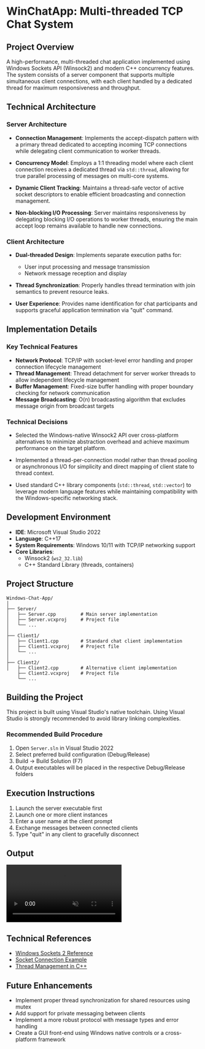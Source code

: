 # WinChatApp: Multi-threaded TCP Chat System

## Project Overview

A high-performance, multi-threaded chat application implemented using Windows Sockets API (Winsock2) and modern C++ concurrency features. The system consists of a server component that supports multiple simultaneous client connections, with each client handled by a dedicated thread for maximum responsiveness and throughput.

## Technical Architecture

### Server Architecture

- **Connection Management**: Implements the accept-dispatch pattern with a primary thread dedicated to accepting incoming TCP connections while delegating client communication to worker threads.
  
- **Concurrency Model**: Employs a 1:1 threading model where each client connection receives a dedicated thread via `std::thread`, allowing for true parallel processing of messages on multi-core systems.
  
- **Dynamic Client Tracking**: Maintains a thread-safe vector of active socket descriptors to enable efficient broadcasting and connection management.

- **Non-blocking I/O Processing**: Server maintains responsiveness by delegating blocking I/O operations to worker threads, ensuring the main accept loop remains available to handle new connections.

### Client Architecture

- **Dual-threaded Design**: Implements separate execution paths for:
  - User input processing and message transmission
  - Network message reception and display
  
- **Thread Synchronization**: Properly handles thread termination with join semantics to prevent resource leaks.

- **User Experience**: Provides name identification for chat participants and supports graceful application termination via "quit" command.

## Implementation Details

### Key Technical Features

- **Network Protocol**: TCP/IP with socket-level error handling and proper connection lifecycle management
- **Thread Management**: Thread detachment for server worker threads to allow independent lifecycle management
- **Buffer Management**: Fixed-size buffer handling with proper boundary checking for network communication
- **Message Broadcasting**: O(n) broadcasting algorithm that excludes message origin from broadcast targets

### Technical Decisions

- Selected the Windows-native Winsock2 API over cross-platform alternatives to minimize abstraction overhead and achieve maximum performance on the target platform.
  
- Implemented a thread-per-connection model rather than thread pooling or asynchronous I/O for simplicity and direct mapping of client state to thread context.

- Used standard C++ library components (`std::thread`, `std::vector`) to leverage modern language features while maintaining compatibility with the Windows-specific networking stack.

## Development Environment

- **IDE**: Microsoft Visual Studio 2022
- **Language**: C++17
- **System Requirements**: Windows 10/11 with TCP/IP networking support
- **Core Libraries**:
  - Winsock2 (`ws2_32.lib`)
  - C++ Standard Library (threads, containers)  
## Project Structure

```
Windows-Chat-App/
│
├── Server/
│   ├── Server.cpp         # Main server implementation
│   ├── Server.vcxproj     # Project file
│   └── ...
│
├── Client1/
│   ├── Client1.cpp        # Standard chat client implementation
│   ├── Client1.vcxproj    # Project file
│   └── ...
│
├── Client2/
│   ├── Client2.cpp        # Alternative client implementation
    ├── Client2.vcxproj    # Project file
    └── ...
```

## Building the Project

This project is built using Visual Studio's native toolchain. Using Visual Studio is strongly recommended to avoid library linking complexities.

### Recommended Build Procedure

1. Open `Server.sln` in Visual Studio 2022
2. Select preferred build configuration (Debug/Release)
3. Build → Build Solution (F7)
4. Output executables will be placed in the respective Debug/Release folders

## Execution Instructions

1. Launch the server executable first
2. Launch one or more client instances 
3. Enter a user name at the client prompt
4. Exchange messages between connected clients
5. Type "quit" in any client to gracefully disconnect

## Output 
<video src="winChatApp.mp4" title="WinChatApp Demo" autoplay loop muted></video>

## Technical References

- [Windows Sockets 2 Reference](https://docs.microsoft.com/en-us/windows/win32/api/_winsock/)
- [Socket Connection Example](https://docs.microsoft.com/en-us/windows/win32/winsock/accepting-a-connection)
- [Thread Management in C++](https://en.cppreference.com/w/cpp/thread/thread)

## Future Enhancements

- Implement proper thread synchronization for shared resources using mutex
- Add support for private messaging between clients
- Implement a more robust protocol with message types and error handling
- Create a GUI front-end using Windows native controls or a cross-platform framework

